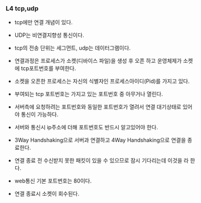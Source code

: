 ### L4 tcp,udp

* tcp에만 연결 개념이 있다.

* UDP는 비연결지향성 통신이다.

* tcp의 전송 단위는 세그먼트, udp는 데이터그램이다.

* 연결과정은 프로세스가 소켓(디바이스 파일)을 생성 후 오픈 하고 운영체제가 소켓에 tcp포트번호를 부여한다.

* 소켓을 오픈한 프로세스는 자신의 식별자인 프로세스아이디(Pid)를 가지고 있다. 

* 부여되는 tcp 포트번호는 가지고 있는 포트번호 중 아무거나 열린다.

* 서버측에 요청하려는 포트번호와 동일한 포트번호가 열려서 연결 대기상태로 있어야 통신이 가능하다.

* 서버와 통신시 ip주소에 더해 포트번호도 반드시 알고있어야 한다.

* 3Way Handshaking으로 서버과 연결하고 4Way Handshaking으로 연결을 종료한다.

* 연결 종료 전 수신받지 못한 패킷이 있을 수 있으므로 잠시 기다리는데 이것을 라 한다.

* web통신 기본 포트번호는 80이다.

* 연결 종료시 소켓이 회수된다.
